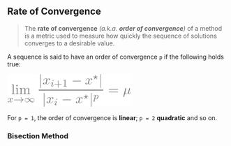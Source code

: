## Rate of Convergence
> The **rate of convergence** *(a.k.a. **order of convergence**)* of a method is a metric used to measure 
how quickly the sequence of solutions converges to a desirable value.  

A sequence is said to have an order of convergence `p` if the following holds true:  

![conv_order](img/resolution/conv_order.png)  

For `p = 1`, the order of convergence is **linear**; `p = 2` **quadratic** and so on.  

### Bisection Method
